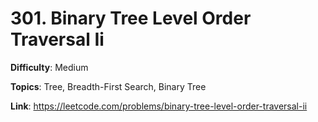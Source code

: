 # 301. Binary Tree Level Order Traversal Ii

**Difficulty**: Medium

**Topics**: Tree, Breadth-First Search, Binary Tree

**Link**: https://leetcode.com/problems/binary-tree-level-order-traversal-ii
